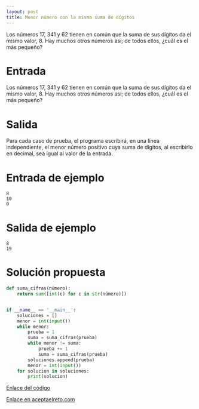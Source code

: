 ```yaml
---
layout: post
title: Menor número con la misma suma de dígitos
---
```


Los números 17, 341 y 62 tienen en común que la suma de sus dígitos da el mismo valor, 8. Hay muchos otros números así; de todos ellos, ¿cuál es el más pequeño?

# Entrada

Los números 17, 341 y 62 tienen en común que la suma de sus dígitos da el mismo valor, 8. Hay muchos otros números así; de todos ellos, ¿cuál es el más pequeño?

# Salida

 Para cada caso de prueba, el programa escribirá, en una línea independiente, el menor número positivo cuya suma de dígitos, al escribirlo en decimal, sea igual al valor de la entrada.

# Entrada de ejemplo

```
8
10
0
```

# Salida de ejemplo

```
8
19
```
# Solución propuesta

``` python
def suma_cifras(número):
    return sum([int(c) for c in str(número)])


if __name__ == '__main__':
    soluciones = []
    menor = int(input())
    while menor:
        prueba = 1
        suma = suma_cifras(prueba)
        while menor != suma:
            prueba += 1
            suma = suma_cifras(prueba)
        soluciones.append(prueba)
        menor = int(input())
    for solucion in soluciones:
        print(solucion)
```

[Enlace del código](https://github.com/israelem/aceptaelreto/blob/master/codes/2018-06-11-menor.py)

[Enlace en aceptaelreto.com](https://www.aceptaelreto.com/problem/statement.php?id=233)
